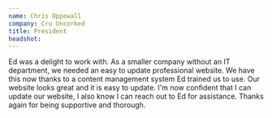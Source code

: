 ```yaml
---
name: Chris Oppewall
company: Cru Uncorked
title: President
headshot:
---
```


Ed was a delight to work with. As a smaller company without an IT department, we needed an easy to update professional website. We have this now thanks to a content management system Ed trained us to use. Our website looks great and it is easy to update. I'm now confident that I can update our website, I also know I can reach out to Ed for assistance. Thanks again for being supportive and thorough.